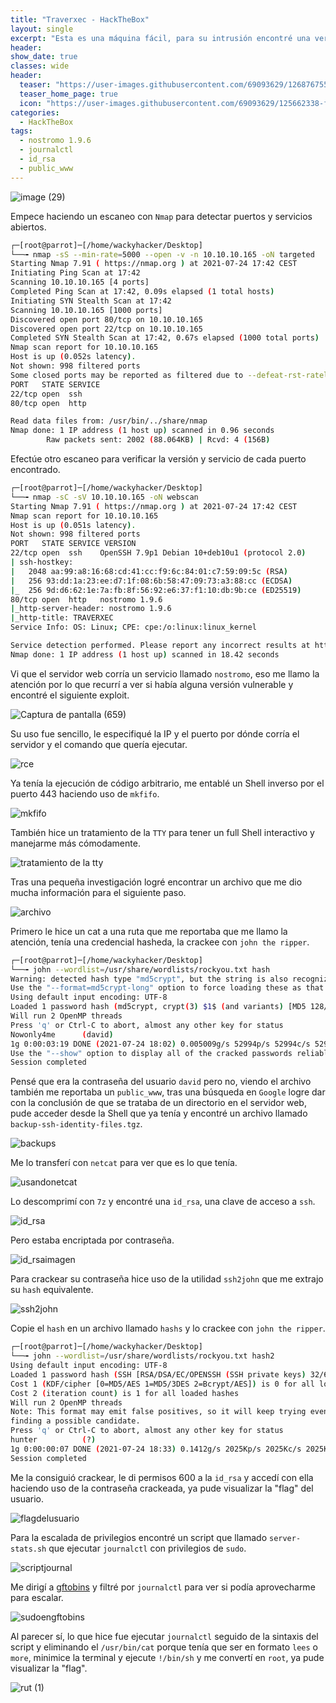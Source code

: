 ```yaml
---
title: "Traverxec - HackTheBox"
layout: single
excerpt: "Esta es una máquina fácil, para su intrusión encontré una versión vulnerable de un servicio que estaba corriendo la máquina, llamado nostromo, use un exploit de GitHub para esa versión y gane la ejecución de código arbitrario, para la escalada de privilegios me aproveche de una utilidad que podía ejecutar como el usuario root, tuve que minimizar la terminal para hacer el bypass."
header:
show_date: true
classes: wide
header:
  teaser: "https://user-images.githubusercontent.com/69093629/126876755-6309d046-4662-44f8-b4ba-8c74e6bd84ee.png"
  teaser_home_page: true
  icon: "https://user-images.githubusercontent.com/69093629/125662338-fd8b3b19-3a48-4fb0-b07c-86c047265082.png"
categories:
  - HackTheBox
tags:
  - nostromo 1.9.6
  - journalctl 
  - id_rsa
  - public_www
---
```


![image (29)](https://user-images.githubusercontent.com/69093629/126876755-6309d046-4662-44f8-b4ba-8c74e6bd84ee.png)

Empece haciendo un escaneo con `Nmap` para detectar puertos y servicios abiertos.

```bash 
┌─[root@parrot]─[/home/wackyhacker/Desktop]
└──╼ nmap -sS --min-rate=5000 --open -v -n 10.10.10.165 -oN targeted
Starting Nmap 7.91 ( https://nmap.org ) at 2021-07-24 17:42 CEST
Initiating Ping Scan at 17:42
Scanning 10.10.10.165 [4 ports]
Completed Ping Scan at 17:42, 0.09s elapsed (1 total hosts)
Initiating SYN Stealth Scan at 17:42
Scanning 10.10.10.165 [1000 ports]
Discovered open port 80/tcp on 10.10.10.165
Discovered open port 22/tcp on 10.10.10.165
Completed SYN Stealth Scan at 17:42, 0.67s elapsed (1000 total ports)
Nmap scan report for 10.10.10.165
Host is up (0.052s latency).
Not shown: 998 filtered ports
Some closed ports may be reported as filtered due to --defeat-rst-ratelimit
PORT   STATE SERVICE
22/tcp open  ssh
80/tcp open  http

Read data files from: /usr/bin/../share/nmap
Nmap done: 1 IP address (1 host up) scanned in 0.96 seconds
       	Raw packets sent: 2002 (88.064KB) | Rcvd: 4 (156B)
```

Efectúe otro escaneo para verificar la versión y servicio de cada puerto encontrado.

```bash 
┌─[root@parrot]─[/home/wackyhacker/Desktop]
└──╼ nmap -sC -sV 10.10.10.165 -oN webscan                     	 
Starting Nmap 7.91 ( https://nmap.org ) at 2021-07-24 17:42 CEST
Nmap scan report for 10.10.10.165
Host is up (0.051s latency).
Not shown: 998 filtered ports
PORT   STATE SERVICE VERSION
22/tcp open  ssh 	OpenSSH 7.9p1 Debian 10+deb10u1 (protocol 2.0)
| ssh-hostkey:
|   2048 aa:99:a8:16:68:cd:41:cc:f9:6c:84:01:c7:59:09:5c (RSA)
|   256 93:dd:1a:23:ee:d7:1f:08:6b:58:47:09:73:a3:88:cc (ECDSA)
|_  256 9d:d6:62:1e:7a:fb:8f:56:92:e6:37:f1:10:db:9b:ce (ED25519)
80/tcp open  http	nostromo 1.9.6
|_http-server-header: nostromo 1.9.6
|_http-title: TRAVERXEC
Service Info: OS: Linux; CPE: cpe:/o:linux:linux_kernel

Service detection performed. Please report any incorrect results at https://nmap.org/submit/ .
Nmap done: 1 IP address (1 host up) scanned in 18.42 seconds
```

Vi que el servidor web corría un servicio llamado `nostromo`, eso me llamo la atención por lo que recurrí a ver si había alguna versión vulnerable y encontré el siguiente exploit.

![Captura de pantalla (659)](https://user-images.githubusercontent.com/69093629/126877395-67a38c00-0e95-44ca-8aea-3c5ae5e33910.png)

Su uso fue sencillo, le especifiqué la IP y el puerto por dónde corría el servidor y el comando que quería ejecutar.

![rce](https://user-images.githubusercontent.com/69093629/126877425-672ccd58-f4e1-4a0d-a530-4eb42dc8d553.png)

Ya tenía la ejecución de código arbitrario, me entablé un Shell inverso por el puerto 443 haciendo uso de `mkfifo`.

![mkfifo](https://user-images.githubusercontent.com/69093629/126877472-1b4ea9dd-c8f0-4423-803c-34cc5914e72a.png)

También hice un tratamiento de la `TTY` para tener un full Shell interactivo y manejarme más cómodamente.

![tratamiento de la tty](https://user-images.githubusercontent.com/69093629/126877763-ab10f4a5-d16c-4a53-af02-9c784d9e4ef3.png)

Tras una pequeña investigación logré encontrar un archivo que me dio mucha información para el siguiente paso.

![archivo](https://user-images.githubusercontent.com/69093629/126877546-9d3cd5b1-8414-4708-b87c-6bad7cba8238.png)

Primero le hice un cat a una ruta que me reportaba que me llamo la atención, tenía una credencial hasheda, la crackee con `john the ripper`.

```bash
┌─[root@parrot]─[/home/wackyhacker/Desktop]
└──╼ john --wordlist=/usr/share/wordlists/rockyou.txt hash
Warning: detected hash type "md5crypt", but the string is also recognized as "md5crypt-long"
Use the "--format=md5crypt-long" option to force loading these as that type instead
Using default input encoding: UTF-8
Loaded 1 password hash (md5crypt, crypt(3) $1$ (and variants) [MD5 128/128 SSE2 4x3])
Will run 2 OpenMP threads
Press 'q' or Ctrl-C to abort, almost any other key for status
Nowonly4me   	(david)
1g 0:00:03:19 DONE (2021-07-24 18:02) 0.005009g/s 52994p/s 52994c/s 52994C/s Noyoudo..November^
Use the "--show" option to display all of the cracked passwords reliably
Session completed
```
 
Pensé que era la contraseña del usuario `david` pero no, viendo el archivo también me reportaba un `public_www`, tras una búsqueda en `Google` logre dar con la conclusión de que se trataba de un directorio en el servidor web, pude acceder desde la Shell que ya tenía y encontré un archivo llamado `backup-ssh-identity-files.tgz`.

![backups](https://user-images.githubusercontent.com/69093629/126877684-859b5c6d-ce93-4a5f-a897-6f245d1d18e5.png)

Me lo transferí con `netcat` para ver que es lo que tenía.

![usandonetcat](https://user-images.githubusercontent.com/69093629/126877698-e6f127bc-f123-4cf1-bc1f-1c657c0f575d.png)

Lo descomprimí con `7z` y encontré una `id_rsa`, una clave de acceso a `ssh`.

![id_rsa](https://user-images.githubusercontent.com/69093629/126877810-4e2bb17a-6b1e-41e8-a284-74baf5c16b40.png)

Pero estaba encriptada por contraseña.

![id_rsaimagen](https://user-images.githubusercontent.com/69093629/126877827-b77756fd-262a-416a-8b0e-b1068a0aeaf4.png)

Para crackear su contraseña hice uso de la utilidad `ssh2john` que me extrajo su `hash` equivalente.

![ssh2john](https://user-images.githubusercontent.com/69093629/126877843-6278676c-ba96-4479-b101-cd4b618f9184.png)

Copie el `hash` en un archivo llamado `hashs` y lo crackee con `john the ripper`.

```bash
┌─[root@parrot]─[/home/wackyhacker/Desktop]
└──╼ john --wordlist=/usr/share/wordlists/rockyou.txt hash2                         	1 ⨯
Using default input encoding: UTF-8
Loaded 1 password hash (SSH [RSA/DSA/EC/OPENSSH (SSH private keys) 32/64])
Cost 1 (KDF/cipher [0=MD5/AES 1=MD5/3DES 2=Bcrypt/AES]) is 0 for all loaded hashes
Cost 2 (iteration count) is 1 for all loaded hashes
Will run 2 OpenMP threads
Note: This format may emit false positives, so it will keep trying even after
finding a possible candidate.
Press 'q' or Ctrl-C to abort, almost any other key for status
hunter       	(?)
1g 0:00:00:07 DONE (2021-07-24 18:33) 0.1412g/s 2025Kp/s 2025Kc/s 2025KC/sa6_123..*7¡Vamos!
Session completed
```

Me la consiguió crackear, le di permisos 600 a la `id_rsa` y accedí con ella haciendo uso de la contraseña crackeada, ya pude visualizar la "flag" del usuario.

![flagdelusuario](https://user-images.githubusercontent.com/69093629/126877894-9e3ee2db-8068-4d07-a07c-f70c1a72d844.jpg)

Para la escalada de privilegios encontré un script que llamado `server-stats.sh` que ejecutar `journalctl` con privilegios de `sudo`.

![scriptjournal](https://user-images.githubusercontent.com/69093629/126877934-04d8043d-2028-4b83-be0c-65cdc24ae5f8.png)

Me dirigí a [gftobins](https://gftobins.github.io) y filtré por `journalctl` para ver si podía aprovecharme para escalar.

![sudoengftobins](https://user-images.githubusercontent.com/69093629/126877969-0b373f52-acae-485f-9e13-c69095c274b1.png)

Al parecer sí, lo que hice fue ejecutar `journalctl` seguido de la sintaxis del script y eliminando el `/usr/bin/cat` porque tenía que ser en formato `lees` o `more`, minimice la terminal y ejecute `!/bin/sh` y me convertí en `root`, ya pude visualizar la "flag".

![rut (1)](https://user-images.githubusercontent.com/69093629/126878038-5de15da2-952c-48d8-86ec-b95c5554b370.jpg)















